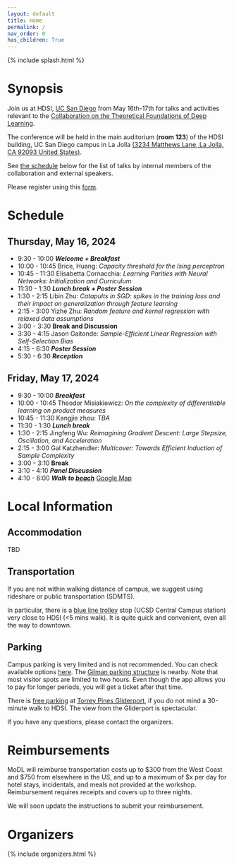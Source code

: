 ```yaml
---
layout: default
title: Home
permalink: /
nav_order: 0
has_children: True
---
```


{% include splash.html %}

# Synopsis


Join us at HDSI, [UC San Diego](https://ucsd.edu/) from May 16th-17th for talks and
activities relevant to the [Collaboration on the Theoretical Foundations of
Deep Learning](https://deepfoundations.ai/).


The conference will be held in the main auditorium (**room 123**) of the HDSI building, UC San Diego campus in La Jolla [(3234 Matthews Lane, La Jolla, CA 92093 United States)](https://maps.app.goo.gl/HtKJkbuMv1dA6zGt5).


See [the schedule]({{site.baseurl}}#schedule) below for the list of talks by
internal members of the collaboration and external speakers. 

Please register using this [form](https://docs.google.com/forms/d/e/1FAIpQLSea1Is5bNFwmdCHvi8TsDz-Wyxnx3T0rHzGu2g2YZgJx8nuCQ/viewform).





# Schedule

## Thursday, May 16, 2024
- 9:30 - 10:00  ***Welcome + Breakfast***
- 10:00 - 10:45 Brice, Huang: *Capacity threshold for the Ising perceptron*
- 10:45 - 11:30 Elisabetta Cornacchia: *Learning Parities with Neural Networks: Initialization and Curriculum*
- 11:30 - 1:30  ***Lunch break + Poster Session***
- 1:30 - 2:15   Libin Zhu: *Catapults in SGD: spikes in the training loss and their impact on generalization through feature learning*
- 2:15 - 3:00   Yizhe Zhu: *Random feature and kernel regression with relaxed data assumptions*
- 3:00 - 3:30   **Break and Discussion**
- 3:30 - 4:15   Jason Gaitonde: *Sample-Efficient Linear Regression with Self-Selection Bias*
- 4:15 - 6:30   ***Poster Session***
- 5:30 - 6:30   ***Reception***

## Friday, May 17, 2024
- 9:30 - 10:00 ***Breakfast***
- 10:00 - 10:45 Theodor Misiakiewicz: *On the complexity of differentiable learning on product measures*
- 10:45 - 11:30 Kangjie zhou: *TBA*
- 11:30 - 1:30 ***Lunch break***
- 1:30 - 2:15 Jingfeng Wu: *Reimagining Gradient Descent: Large Stepsize, Oscillation, and Acceleration*
- 2:15 - 3:00 Gal Katzhendler: *Multicover: Towards Efficient Induction of Sample Complexity*
- 3:00 - 3:10 **Break**
- 3:10 - 4:10 ***Panel Discussion***
- 4:10 - 6:00 ***Walk to [beach](https://media.cntraveler.com/photos/606f6f1dac52332b71f171af/16:9/w_2560,c_limit/639571857)*** [Google Map](https://www.google.com/maps/place/Citizens+Trail/@32.8898715,-117.2537759,17z/data=!4m14!1m7!3m6!1s0x80dc0693080cb29b:0x8f244f06aa6472e0!2sTorrey+Pines+Gliderport!8m2!3d32.889867!4d-117.251201!16s%2Fm%2F04gvgnd!3m5!1s0x80dc06911fe5bd29:0xc823c8051d17c49e!8m2!3d32.8882047!4d-117.2512848!16s%2Fg%2F11gg6b79lt?entry=ttu)



# Local Information



## Accommodation
TBD


## Transportation
If you are not within walking distance of campus, we suggest using rideshare or public transportation (SDMTS).

In particular, there is a [blue line trolley](https://www.sdmts.com/transit-services/trolley) stop (UCSD Central Campus station) very close to HDSI (<5 mins walk). It is quite quick and convenient, even all the way to downtown.

## Parking
Campus parking is very limited and is not recommended. You can check available options [here](https://transportation.ucsd.edu/visit/visitor/index.html). The [Gilman parking structure](https://www.google.com/maps/place/Gilman+Parking+Structure,+3100+Gilman+Dr,+La+Jolla,+CA+92093/@32.8773774,-117.2338526,17z/data=!3m1!4b1!4m6!3m5!1s0x80dc06c5218d55eb:0xd07cbfc872e378aa!8m2!3d32.8773774!4d-117.2338526!16s%2Fg%2F1tdkgyrr?entry=ttu) is nearby. Note that most visitor spots are limited to two hours. Even though the app allows you to pay for longer periods, you will get a ticket after that time.

There is [free parking](https://www.google.com/maps/place/Torrey+Pines+Gliderport/@32.8898715,-117.2537813,17z/data=!3m1!4b1!4m6!3m5!1s0x80dc0693080cb29b:0x8f244f06aa6472e0!8m2!3d32.889867!4d-117.251201!16s%2Fm%2F04gvgnd?entry=ttu) at [Torrey Pines Gliderport](https://www.flytorrey.com/), if you do not mind a 30-minute walk to HDSI. The view from the Gliderport is spectacular.

If you have any questions, please contact the organizers.

# Reimbursements

MoDL will reimburse transportation costs up to $300 from the West Coast and $750 from elsewhere in the US, and up to a maximum of $x per day for hotel stays, incidentals, and meals not provided at the workshop. Reimbursement requires receipts and covers up to three nights.

We will soon update the instructions to submit your reimbursement. 

# Organizers

{% include organizers.html %}
